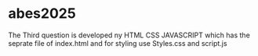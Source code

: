 # abes2025
The Third question is developed ny HTML CSS JAVASCRIPT which has the seprate file of index.html and for styling use Styles.css and script.js
